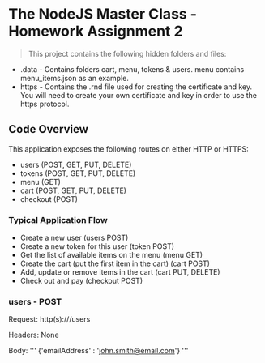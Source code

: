 # The NodeJS Master Class - Homework Assignment 2

> This project contains the following hidden folders and files:
- .data - Contains folders cart, menu, tokens & users. menu contains menu_items.json as an example.
- https - Contains the .rnd file used for creating the certificate and key. You will need to create your own certificate and key in order to use the https protocol.

## Code Overview
This application exposes the following routes on either HTTP or HTTPS:
- users (POST, GET, PUT, DELETE)
- tokens (POST, GET, PUT, DELETE)
- menu (GET)
- cart (POST, GET, PUT, DELETE)
- checkout (POST)

### Typical Application Flow
- Create a new user (users POST)
- Create a new token for this user (token POST)
- Get the list of available items on the menu (menu GET)
- Create the cart (put the first item in the cart) (cart POST)
- Add, update or remove items in the cart (cart PUT, DELETE)
- Check out and pay (checkout POST)

### users - POST
Request: http(s)://<host>/users

Headers: None

Body: 
'''
  {'emailAddress' : 'john.smith@email.com'}
'''
